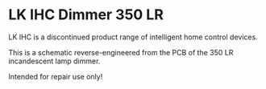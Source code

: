 # LK IHC Dimmer 350 LR

LK IHC is a discontinued product range of intelligent home control devices.


This is a schematic reverse-engineered from the PCB of the 350 LR incandescent lamp dimmer.

Intended for repair use only!